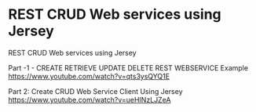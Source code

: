 # REST CRUD Web services using Jersey 


REST CRUD Web services using Jersey</br> 

Part -1 - CREATE RETRIEVE UPDATE DELETE REST WEBSERVICE Example</br>
https://www.youtube.com/watch?v=qts3ysQYQ1E

Part 2: Create CRUD Web Service Client Using Jersey</br>
https://www.youtube.com/watch?v=ueHINzLJZeA
